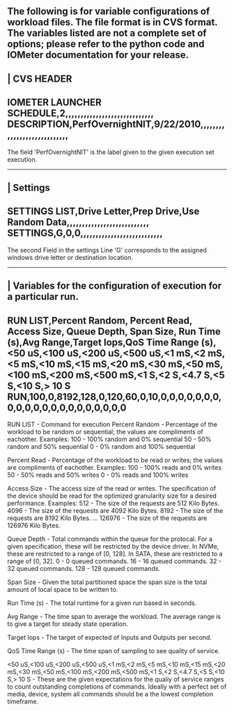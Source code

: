 The following is for variable configurations of workload files. The file format is in CVS format. The variables listed are not a complete set of options; please refer to the python code and IOMeter documentation for your release.
---------------------------------------------------------------------------------------------------------------
| CVS HEADER
---------------------------------------------------------------------------------------------------------------
IOMETER LAUNCHER SCHEDULE,2,,,,,,,,,,,,,,,,,,,,,,,,,,,,,
DESCRIPTION,PerfOvernightNIT,9/22/2010,,,,,,,,,,,,,,,,,,,,,,,,,,,,
---------------------------------------------------------------------------------------------------------------
The field 'PerfOvernightNIT' is the label given to the given execution set execution.

---------------------------------------------------------------------------------------------------------------
| Settings
---------------------------------------------------------------------------------------------------------------
SETTINGS LIST,Drive Letter,Prep Drive,Use Random Data,,,,,,,,,,,,,,,,,,,,,,,,,,,
SETTINGS,G,0,0,,,,,,,,,,,,,,,,,,,,,,,,,,,
---------------------------------------------------------------------------------------------------------------
The second Field in the settings Line 'G' corresponds to the assigned windows drive letter or destination location.

---------------------------------------------------------------------------------------------------------------
| Variables for the configuration of execution for a particular run.
---------------------------------------------------------------------------------------------------------------
RUN LIST,Percent Random, Percent Read, Access Size, Queue Depth, Span Size, Run Time (s),Avg Range,Target Iops,QoS Time Range (s),<50 uS,<100 uS,<200 uS,<500 uS,<1 mS,<2 mS,<5 mS,<10 mS,<15 mS,<20 mS,<30 mS,<50 mS,<100 mS,<200 mS,<500 mS,<1 S,<2 S,<4.7 S,<5 S,<10 S,> 10 S
RUN,100,0,8192,128,0,120,60,0,10,0,0,0,0,0,0,0,0,0,0,0,0,0,0,0,0,0,0,0,0,0
---------------------------------------------------------------------------------------------------------------
RUN LIST - Command for execution
Percent Random - Percentage of the workload to be random or sequential; the values are compliments of eachother.
Examples:
100 - 100% random and   0% sequential
 50 -  50% random and  50% sequential
  0 -   0% random and 100% sequential

Percent Read - Percentage of the workload to be read or writes; the values are compliments of eachother.
Examples:
100 - 100% reads and   0% writes
 50 -  50% reads and  50% writes
  0 -   0% reads and 100% writes

Access Size - The access size of the read or writes. The specification of the device should be read for the optimized granularity size for a desired performance.
Examples:
   512 - The size of the requests are  512 Kilo Bytes.
  4096 - The size of the requests are 4092 Kilo Bytes.
  8192 - The size of the requests are 8192 Kilo Bytes.
...
126976 - The size of the requests are 126976 Kilo Bytes.

Queue Depth - Total commands within the queue for the protocal. For a given specification, these will be restricted by the device driver. In NVMe, these are restricted to a range of [0, 128]. In SATA, these are restricted to a range of [0, 32].
0   -   0 queued commands.
16  -  16 queued commands.
32  -  32 queued commands.
128 - 128 queued commands.

Span Size - Given the total partitioned space the span size is the total amount of local space to be  written to.

Run Time (s) - The total runtime for a given run based in seconds.

Avg Range - The time span to average the workload. The average range is to give a target for steady state operation.

Target Iops - The target of expected of Inputs and Outputs per second.

QoS Time Range (s) - The time span of sampling to see quality of service.

<50 uS,<100 uS,<200 uS,<500 uS,<1 mS,<2 mS,<5 mS,<10 mS,<15 mS,<20 mS,<30 mS,<50 mS,<100 mS,<200 mS,<500 mS,<1 S,<2 S,<4.7 S,<5 S,<10 S,> 10 S - These are the given expectations for the qualiy of service ranges to count outstanding completions of commands. Ideally with a perfect set of media, device, system all commands should be a the lowest completion timeframe.